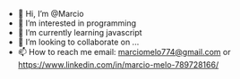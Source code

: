 - 👋 Hi, I’m @Marcio
- 👀 I’m interested in  programming
- 🌱 I’m currently learning javascript
- 💞️ I’m looking to collaborate on ...
- 📫 How to reach me email: marciomelo774@gmail.com or https://www.linkedin.com/in/marcio-melo-789728166/
<!---
Marcinho000/Marcinho000 is a ✨ special ✨ repository because its `README.md` (this file) appears on your GitHub profile.
You can click the Preview link to take a look at your changes.
--->
